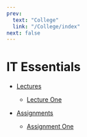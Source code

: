 ```yaml
---
prev:
  text: "College"
  link: "/College/index"
next: false
---
```


# IT Essentials

- [Lectures](Lectures/index.md)

  - [Lecture One](Lectures/LectureOne.md)

- [Assignments](Assignments/index.md)

  - [Assignment One](Assignments/AssignmentOne.md)
